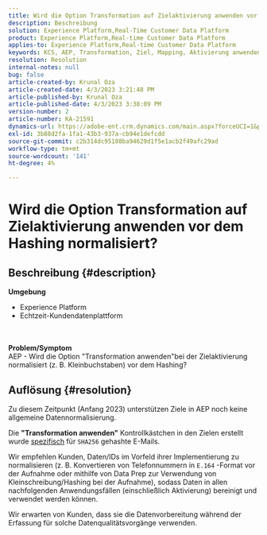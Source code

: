 ```yaml
---
title: Wird die Option Transformation auf Zielaktivierung anwenden vor dem Hashing normalisiert?
description: Beschreibung
solution: Experience Platform,Real-Time Customer Data Platform
product: Experience Platform,Real-time Customer Data Platform
applies-to: Experience Platform,Real-time Customer Data Platform
keywords: KCS, AEP, Transformation, Ziel, Mapping, Aktivierung anwenden, RT-CDP
resolution: Resolution
internal-notes: null
bug: false
article-created-by: Krunal Oza
article-created-date: 4/3/2023 3:21:48 PM
article-published-by: Krunal Oza
article-published-date: 4/3/2023 3:38:09 PM
version-number: 2
article-number: KA-21591
dynamics-url: https://adobe-ent.crm.dynamics.com/main.aspx?forceUCI=1&pagetype=entityrecord&etn=knowledgearticle&id=ad32aa3c-33d2-ed11-a7c7-6045bd006b4b
exl-id: 3b88d2fa-1fa1-43b3-937a-cb94e1defcdd
source-git-commit: c2b314dc95108ba94629d1f5e1acb2f49afc29ad
workflow-type: tm+mt
source-wordcount: '141'
ht-degree: 4%

---
```


# Wird die Option Transformation auf Zielaktivierung anwenden vor dem Hashing normalisiert?

## Beschreibung {#description}

<b>Umgebung</b>
- Experience Platform
- Echtzeit-Kundendatenplattform

<br> <br><b>Problem/Symptom</b><br>AEP - Wird die Option &quot;Transformation anwenden&quot;bei der Zielaktivierung normalisiert (z. B. Kleinbuchstaben) vor dem Hashing?

## Auflösung {#resolution}


Zu diesem Zeitpunkt (Anfang 2023) unterstützen Ziele in AEP noch keine allgemeine Datennormalisierung.

Die <b>&quot;Transformation anwenden&quot;</b> Kontrollkästchen in den Zielen erstellt wurde <u>spezifisch</u> für `SHA256` gehashte E-Mails.

Wir empfehlen Kunden, Daten/IDs im Vorfeld ihrer Implementierung zu normalisieren (z. B. Konvertieren von Telefonnummern in `E.164` -Format vor der Aufnahme oder mithilfe von Data Prep zur Verwendung von Kleinschreibung/Hashing bei der Aufnahme), sodass Daten in allen nachfolgenden Anwendungsfällen (einschließlich Aktivierung) bereinigt und verwendet werden können.

Wir erwarten von Kunden, dass sie die Datenvorbereitung während der Erfassung für solche Datenqualitätsvorgänge verwenden.
